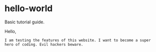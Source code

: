 # hello-world
Basic tutorial guide.

Hello,
  
    I am testing the features of this website. I want to become a super hero of coding. Evil hackers beware.
